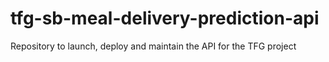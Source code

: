 # tfg-sb-meal-delivery-prediction-api
Repository to launch, deploy and maintain the API for the TFG project

